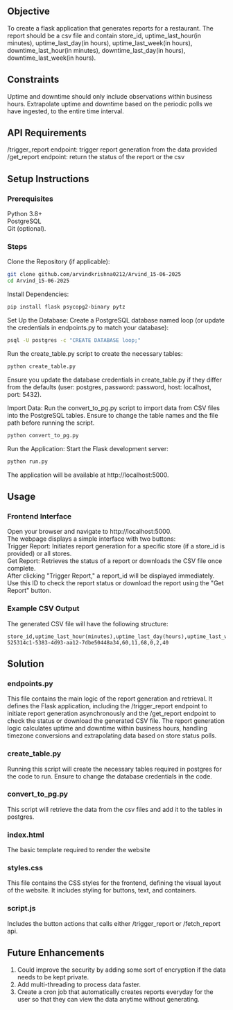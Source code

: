 
## Objective
To create a flask application that generates reports for a restaurant. The report should be a csv file and contain store_id, uptime_last_hour(in minutes), uptime_last_day(in hours), uptime_last_week(in hours), downtime_last_hour(in minutes), downtime_last_day(in hours), downtime_last_week(in hours).

## Constraints
Uptime and downtime should only include observations within business hours.
Extrapolate uptime and downtime based on the periodic polls we have ingested, to the entire time interval.

## API Requirements
/trigger_report endpoint: trigger report generation from the data provided  
/get_report endpoint: return the status of the report or the csv

## Setup Instructions

### Prerequisites
Python 3.8+  
PostgreSQL  
Git (optional).

### Steps
Clone the Repository (if applicable):
```bash
git clone github.com/arvindkrishna0212/Arvind_15-06-2025
cd Arvind_15-06-2025
```

Install Dependencies:
```bash
pip install flask psycopg2-binary pytz
```

Set Up the Database:
Create a PostgreSQL database named loop (or update the credentials in endpoints.py to match your database):
```bash
psql -U postgres -c "CREATE DATABASE loop;"
```

Run the create_table.py script to create the necessary tables:
```bash
python create_table.py
```

Ensure you update the database credentials in create_table.py if they differ from the defaults (user: postgres, password: password, host: localhost, port: 5432).

Import Data:
Run the convert_to_pg.py script to import data from CSV files into the PostgreSQL tables. Ensure to change the table names and the file path before running the script.
```bash
python convert_to_pg.py
```

Run the Application: Start the Flask development server:
```bash
python run.py
```

The application will be available at http://localhost:5000.

## Usage

### Frontend Interface
Open your browser and navigate to http://localhost:5000.  
The webpage displays a simple interface with two buttons:  
Trigger Report: Initiates report generation for a specific store (if a store_id is provided) or all stores.  
Get Report: Retrieves the status of a report or downloads the CSV file once complete.  
After clicking "Trigger Report," a report_id will be displayed immediately. Use this ID to check the report status or download the report using the "Get Report" button.



### Example CSV Output
The generated CSV file will have the following structure:

```text
store_id,uptime_last_hour(minutes),uptime_last_day(hours),uptime_last_week(hours),downtime_last_hour(minutes),downtime_last_day(hours),downtime_last_week(hours)
525314c1-5383-4d93-aa12-7dbe50448a34,60,11,68,0,2,40
```
## Solution

### endpoints.py
This file contains the main logic of the report generation and retrieval. It defines the Flask application, including the /trigger_report endpoint to initiate report generation asynchronously and the /get_report endpoint to check the status or download the generated CSV file. The report generation logic calculates uptime and downtime within business hours, handling timezone conversions and extrapolating data based on store status polls.

### create_table.py
Running this script will create the necessary tables required in postgres for the code to run. Ensure to change the database credentials in the code.

### convert_to_pg.py
This script will retrieve the data from the csv files and add it to the tables in postgres.

### index.html
The basic template required to render the website

### styles.css
This file contains the CSS styles for the frontend, defining the visual layout of the website. It includes styling for buttons, text, and containers.

### script.js
Includes the button actions that calls either /trigger_report or /fetch_report api.


## Future Enhancements
1) Could improve the security by adding some sort of encryption if the data needs to be kept private.
2) Add multi-threading to process data faster.
3) Create a cron job that automatically creates reports everyday for the user so that they can view the data anytime without generating.
